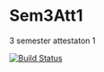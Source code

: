 # Sem3Att1
3 semester attestaton 1

[![Build Status](https://travis-ci.org/SteamDiver/Sem3Att1.svg?branch=master)](https://travis-ci.org/SteamDiver/Sem3Att1)
